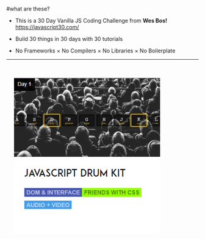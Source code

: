#what are these?

+ This is a 30 Day Vanilla JS Coding Challenge from <strong>Wes Bos!</strong>
https://javascript30.com/


+ Build 30 things in 30 days with 30 tutorials

+ No Frameworks × No Compilers × No Libraries × No Boilerplate

-------


 <div style="background: url('https://s3.amazonaws.com/js30-cdn/smokey-mountains-kracked.jpg'); padding:20px; padding-bottom:2px;">

 ![JavaScript Drum Kit](./images/jsDrumKit.png)

 
 </div>


